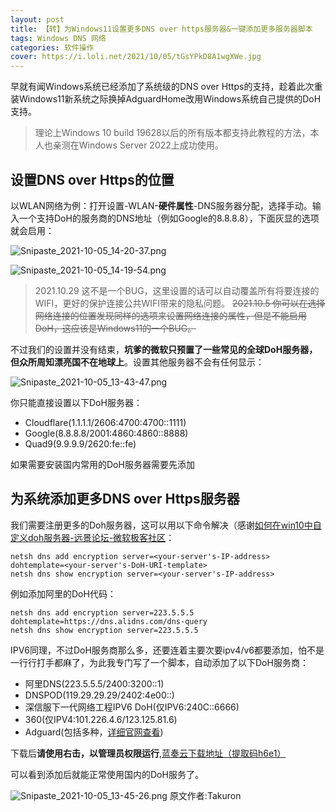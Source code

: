 ```yaml
---
layout: post
title: 【转】为Windows11设置更多DNS over https服务器&一键添加更多服务器脚本
tags: Windows DNS 网络
categories: 软件操作
cover: https://i.loli.net/2021/10/05/tGsYPkD8A1wgXWe.jpg
---
```


早就有闻Windows系统已经添加了系统级的DNS over Https的支持，趁着此次重装Windows11新系统之际换掉AdguardHome改用Windows系统自己提供的DoH支持。

> 理论上Windows 10 build 19628以后的所有版本都支持此教程的方法，本人也亲测在Windows Server 2022上成功使用。

## 设置DNS over Https的位置

以WLAN网络为例：打开设置-WLAN-**硬件属性**-DNS服务器分配，选择手动。输入一个支持DoH的服务商的DNS地址（例如Google的8.8.8.8），下面灰显的选项就会启用：

![Snipaste_2021-10-05_14-20-37.png](https://i.loli.net/2021/10/05/ZqRehrx8wHB7fVP.png)

![Snipaste_2021-10-05_14-19-54.png](https://i.loli.net/2021/10/05/Q8FMXhaOrW2AGUc.png)

> 2021.10.29 这不是一个BUG，这里设置的话可以自动覆盖所有将要连接的WIFI，更好的保护连接公共WIFI带来的隐私问题。
> <s>2021.10.5 你可以在选择网络连接的位置发现同样的选项来设置网络连接的属性，但是不能启用DoH，这应该是Windows11的一个BUG。</s>

不过我们的设置并没有结束，**坑爹的微软只预置了一些常见的全球DoH服务器，但众所周知漂亮国不在地球上**。设置其他服务器不会有任何显示：

![Snipaste_2021-10-05_13-43-47.png](https://i.loli.net/2021/10/05/pBGO1Qjt54uMFNT.png)

你只能直接设置以下DoH服务器：

- Cloudflare(1.1.1.1/2606:4700:4700::1111)
- Google(8.8.8.8/2001:4860:4860::8888)
- Quad9(9.9.9.9/2620:fe::fe)

如果需要安装国内常用的DoH服务器需要先添加

## 为系统添加更多DNS over Https服务器

我们需要注册更多的Doh服务器，这可以用以下命令解决（感谢[如何在win10中自定义doh服务器-远景论坛-微软极客社区](go?url=https://bbs.pcbeta.com/viewthread-1877659-1-1.html)：

````
netsh dns add encryption server=<your-server's-IP-address> dohtemplate=<your-server's-DoH-URI-template>
netsh dns show encryption server=<your-server's-IP-address>
````

例如添加阿里的DoH代码：

````
netsh dns add encryption server=223.5.5.5 dohtemplate=https://dns.alidns.com/dns-query
netsh dns show encryption server=223.5.5.5
````

IPV6同理，不过DoH服务商那么多，还要连着主要次要ipv4/v6都要添加，怕不是一行行打手都麻了，为此我专门写了一个脚本，自动添加了以下DoH服务商：

- 阿里DNS(223.5.5.5/2400:3200::1)
- DNSPOD(119.29.29.29/2402:4e00::)
- 深信服下一代网络工程IPV6 DoH(仅IPV6:240C::6666)
- 360(仅IPV4:101.226.4.6/123.125.81.6)
- Adguard(包括多种，[详细官网查看](go?url=https://bbs.pcbeta.com/viewthread-1877659-1-1.html))

下载后**请使用右击，以管理员权限运行**,[蓝奏云下载地址（提取码h6e1）](go?url=https://takuron.lanzoui.com/b0as59z2f)

可以看到添加后就能正常使用国内的DoH服务了。

![Snipaste_2021-10-05_13-45-26.png](https://i.loli.net/2021/10/05/jTmHQ82Sunv5Ahb.png)
原文作者:Takuron
